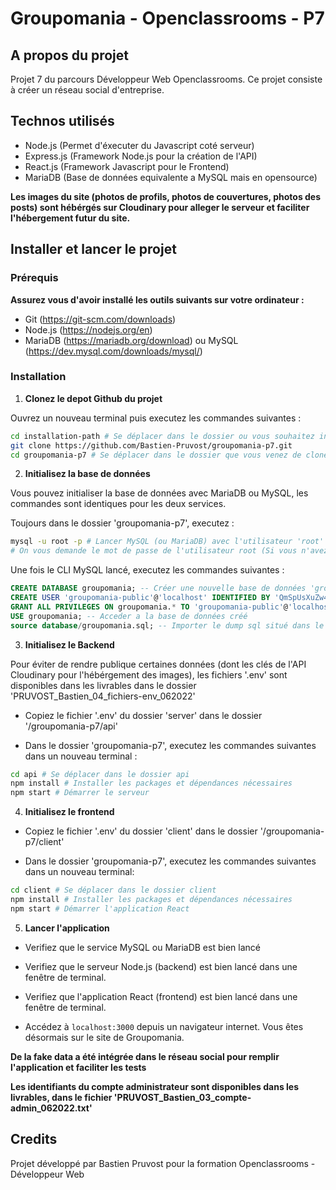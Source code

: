 # Groupomania - Openclassrooms - P7

## A propos du projet

Projet 7 du parcours Développeur Web Openclassrooms.
Ce projet consiste à créer un réseau social d'entreprise.

## Technos utilisés

- Node.js (Permet d'éxecuter du Javascript coté serveur)
- Express.js (Framework Node.js pour la création de l'API)
- React.js (Framework Javascript pour le Frontend)
- MariaDB (Base de données equivalente a MySQL mais en opensource)

**Les images du site (photos de profils, photos de couvertures, photos des posts) sont hébérgés sur Cloudinary pour alleger le serveur et faciliter l'hébergement futur du site.**

## Installer et lancer le projet

### Prérequis

**Assurez vous d'avoir installé les outils suivants sur votre ordinateur :**

- Git (https://git-scm.com/downloads)
- Node.js (https://nodejs.org/en)
- MariaDB (https://mariadb.org/download) ou MySQL (https://dev.mysql.com/downloads/mysql/)

### Installation

1. **Clonez le depot Github du projet**

Ouvrez un nouveau terminal puis executez les commandes suivantes :

```bash
cd installation-path # Se déplacer dans le dossier ou vous souhaitez installer le projet (remplacer 'installation-path' par le chemin d'accés souhaité)
git clone https://github.com/Bastien-Pruvost/groupomania-p7.git
cd groupomania-p7 # Se déplacer dans le dossier que vous venez de cloner
```

2. **Initialisez la base de données**

Vous pouvez initialiser la base de données avec MariaDB ou MySQL, les commandes sont identiques pour les deux services.

Toujours dans le dossier 'groupomania-p7', executez :

```bash
mysql -u root -p # Lancer MySQL (ou MariaDB) avec l'utilisateur 'root'
# On vous demande le mot de passe de l'utilisateur root (Si vous n'avez pas encore créé de mot de passe root, pressez simplement la touche Entrée)
```

Une fois le CLI MySQL lancé, executez les commandes suivantes :

```sql
CREATE DATABASE groupomania; -- Créer une nouvelle base de données 'groupomania'
CREATE USER 'groupomania-public'@'localhost' IDENTIFIED BY 'QmSpUsXuZw4z6B9EbGdK'; -- Créer l'utilisateur utilisé par l'API
GRANT ALL PRIVILEGES ON groupomania.* TO 'groupomania-public'@'localhost'; -- Attribuer tout les droits à l'utilisateur créé pour pouvoir interagir avec la BD
USE groupomania; -- Acceder a la base de données créé
source database/groupomania.sql; -- Importer le dump sql situé dans le dossier database du projet cloné
```

3. **Initialisez le Backend**

Pour éviter de rendre publique certaines données (dont les clés de l'API Cloudinary pour l'hébérgement des images), les fichiers '.env' sont disponibles dans les livrables dans le dossier 'PRUVOST_Bastien_04_fichiers-env_062022'

- Copiez le fichier '.env' du dossier 'server' dans le dossier '/groupomania-p7/api'

- Dans le dossier 'groupomania-p7', executez les commandes suivantes dans un nouveau terminal :

```bash
cd api # Se déplacer dans le dossier api
npm install # Installer les packages et dépendances nécessaires
npm start # Démarrer le serveur
```

4. **Initialisez le frontend**

- Copiez le fichier '.env' du dossier 'client' dans le dossier '/groupomania-p7/client'

- Dans le dossier 'groupomania-p7', executez les commandes suivantes dans un nouveau terminal:

```bash
cd client # Se déplacer dans le dossier client
npm install # Installer les packages et dépendances nécessaires
npm start # Démarrer l'application React
```

5. **Lancer l'application**

- Verifiez que le service MySQL ou MariaDB est bien lancé

- Verifiez que le serveur Node.js (backend) est bien lancé dans une fenêtre de terminal.

- Verifiez que l'application React (frontend) est bien lancé dans une fenêtre de terminal.

- Accédez à `localhost:3000` depuis un navigateur internet. Vous êtes désormais sur le site de Groupomania.

**De la fake data a été intégrée dans le réseau social pour remplir l'application et faciliter les tests**

**Les identifiants du compte administrateur sont disponibles dans les livrables, dans le fichier 'PRUVOST_Bastien_03_compte-admin_062022.txt'**

## Credits

Projet développé par Bastien Pruvost pour la formation Openclassrooms - Développeur Web
